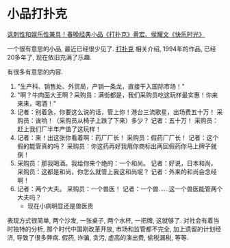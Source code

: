 # 小品打扑克

[讽刺性和娱乐性兼具！春晚经典小品《打扑克》黄宏、侯耀文《快乐时光》](https://www.bilibili.com/video/BV1LW411774F)

一个很有意思的小品, 最近已经很少见了. [打扑克](https://baike.baidu.com/item/%E6%89%93%E6%89%91%E5%85%8B) 相关介绍, 1994年的作品, 已经20多年了, 现在依旧充满了乐趣.

有很多有意思的内容.

1. "生产科、销售处、外贸局，产销一条龙，直接干入国际市场！"
2. "啊？牛肉面大王啊？采购员：满街都是，我们采购员吃这玩样最实惠！你来来来，喝酒！"
3. 记者：别着急，你要这么说的话，管上你！港台三流歌星，出场费五十万！ 采购员：诶哟！（采购员从椅子上跌了下来）多少？ 记者：五十万！ 采购员：赶上我们厂半年产值了这玩样！
4. 记者：来！出这张你看着啊：药厂厂长！ 采购员：假药厂厂长！ 记者：这个假的能管真的吗？ 采购员：你这药再好我用你商标出两回假药你马上牌子就倒！
5. 采购员：那我喝酒。我给你来个绝的：一个和尚。 记者：好说，日本和尚。 采购员：这都是和尚，你怎么就管上我这和尚呢？ 记者：外来的和尚会念经啊！
6. 记者：两个大夫。 采购员：一个兽医！ 记者：一个兽……这一个兽医能管两个大夫吗？
    * 现在小病明显还是兽医贵

表现方式很简单, 两个沙发, 一张桌子, 两个水杯, 一把牌, 这就够了. 对社会有着当时独特的分析, 那个时代中国刚改革开放, 市场和监管都不完全, 加上遗留的计划经济, 导致了很多弊病. 假药, 诈骗, 贪污, 虚高的演出费, 偷税漏税, 等等.
